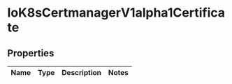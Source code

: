 
# IoK8sCertmanagerV1alpha1Certificate

## Properties
Name | Type | Description | Notes
------------ | ------------- | ------------- | -------------



